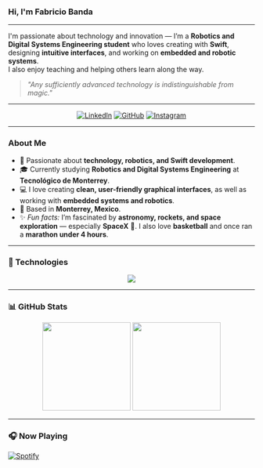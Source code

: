###  Hi, I'm Fabricio Banda  
---

I'm passionate about technology and innovation — I’m a **Robotics and Digital Systems Engineering student** who loves creating with **Swift**, designing **intuitive interfaces**, and working on **embedded and robotic systems**.  
I also enjoy teaching and helping others learn along the way.  

> *"Any sufficiently advanced technology is indistinguishable from magic."*  

---

<div align="center">
  
[![LinkedIn](https://img.shields.io/badge/LinkedIn-0077B5?style=for-the-badge&logo=linkedin&logoColor=white)](https://www.linkedin.com/in/fabricio-banda)
[![GitHub](https://img.shields.io/badge/GitHub-181717?style=for-the-badge&logo=github&logoColor=white)](https://github.com/FabriBanda)
[![Instagram](https://img.shields.io/badge/Instagram-E4405F?style=for-the-badge&logo=instagram&logoColor=white)](https://instagram.com/fab_banda_)

</div>

---

### About Me  
- 🚀 Passionate about **technology, robotics, and Swift development**.  
- 🎓 Currently studying **Robotics and Digital Systems Engineering** at **Tecnológico de Monterrey**.  
- 💻 I love creating **clean, user-friendly graphical interfaces**, as well as working with **embedded systems and robotics**.  
- 📍 Based in **Monterrey, Mexico**.  
- ✨ *Fun facts:* I’m fascinated by **astronomy, rockets, and space exploration** — especially **SpaceX** 🚀. I also love **basketball** and once ran a **marathon under 4 hours**.  

---

### 🧩 Technologies  
<p align="center">
  <img src="https://skillicons.dev/icons?i=swift,python,cpp,ros,arduino,git,github,vscode,xcode" />
</p>

---

### 📊 GitHub Stats  
<p align="center">
  <img height="180em" src="https://github-readme-stats.vercel.app/api?username=FabriBanda&show_icons=true&theme=tokyonight&hide_border=true" />
  <img height="180em" src="https://github-readme-stats.vercel.app/api/top-langs/?username=FabriBanda&layout=compact&theme=tokyonight&hide_border=true" />
</p>

---

### 🎧 Now Playing  
[![Spotify](https://novatorem.vercel.app/api/spotify)](https://open.spotify.com/user/tu-usuario)
